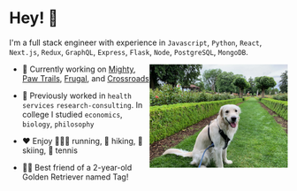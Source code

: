 # Hey! 👋

I'm a full stack engineer with experience in `Javascript`, `Python`, `React`, `Next.js`, `Redux`, `GraphQL`, `Express`, `Flask`, `Node`, `PostgreSQL`, `MongoDB`.

<img align="right" src="tag.jpeg" width="250"  />

- 🌱 Currently working on [Mighty](https://github.com/matt-ramotar/Mighty), [Paw Trails](https://github.com/matt-ramotar/pawtrails), [Frugal](https://github.com/matt-ramotar/frugal), and [Crossroads](https://github.com/crossroads-center-for-children)

- 🧰 Previously worked in `health services` `research-consulting`. In college I studied `economics`, `biology`, `philosophy`

- ❤️ Enjoy 🏃🏽‍♂️ running, 🥾 hiking, 🎿 skiing, 🎾 tennis

- 🐕‍🦺 Best friend of a 2-year-old Golden Retriever named Tag!
